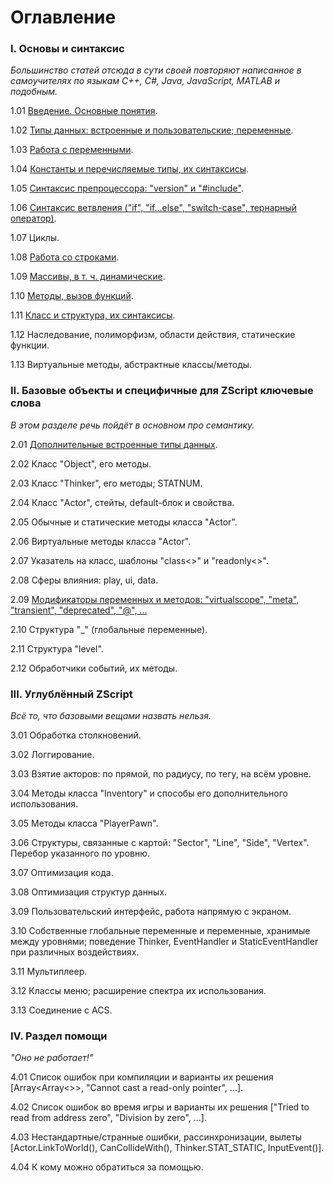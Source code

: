# Оглавление


### I. Основы и синтаксис

_Большинство статей отсюда в сути своей повторяют написанное в самоучителях по языкам C++, C#, Java, JavaScript, MATLAB и подобным._

1.01 [Введение. Основные понятия](1.01.%20Введение.%20Основные%20понятия.md).

1.02 [Типы данных: встроенные и пользовательские; переменные](1.02.%20Типы%20данных.md).

1.03 [Работа с переменными](1.04.%20Работа%20с%20переменными.md).

1.04 [Константы и перечисляемые типы, их синтаксисы](1.03.%20Константы%20и%20перечисляемые%20типы.md).

1.05 [Синтаксис препроцессора: "version" и "#include"](1.05.%20Синтаксис%20препроцессора.md).

1.06 [Синтаксис ветвления ("if", "if...else", "switch-case", тернарный оператор)](1.06.%20Синтаксис%20ветвления%20(if,%20else,%20switch-case).md).

1.07 Циклы.

1.08 [Работа со строками](1.07.%20Работа%20со%20строками.md).

1.09 [Массивы, в т. ч. динамические](1.08.%20Массивы.md).

1.10 [Методы, вызов функций](1.09.%20Методы.md).

1.11 [Класс и структура, их синтаксисы](1.10.%20Классы%20и%20структуры.md).

1.12 Наследование, полиморфизм, области действия, статические функции.

1.13 Виртуальные методы, абстрактные классы/методы.



### II. Базовые объекты и специфичные для ZScript ключевые слова

_В этом разделе речь пойдёт в основном про семантику._

2.01 [Дополнительные встроенные типы данных](2.01.%20Дополнительные%20встроенные%20типы%20данных.md).

2.02 Класс "Object", его методы.

2.03 Класс "Thinker", его методы; STATNUM.

2.04 Класс "Actor", стейты, default-блок и свойства.

2.05 Обычные и статические методы класса "Actor".

2.06 Виртуальные методы класса "Actor".

2.07 Указатель на класс, шаблоны "class<>" и "readonly<>".

2.08 Сферы влияния: play, ui, data.

2.09 [Модификаторы переменных и методов: "virtualscope", "meta", "transient", "deprecated", "@", ...](2.08.%20Модификаторы%20переменных%20и%20методов.md)

2.10 Структура "_" (глобальные переменные).

2.11 Структура "level".

2.12 Обработчики событий, их методы.



### III. Углублённый ZScript

_Всё то, что базовыми вещами назвать нельзя._

3.01 Обработка столкновений.

3.02 Логгирование.

3.03 Взятие акторов: по прямой, по радиусу, по тегу, на всём уровне.

3.04 Методы класса "Inventory" и способы его дополнительного использования.

3.05 Методы класса "PlayerPawn".

3.06 Структуры, связанные с картой: "Sector", "Line", "Side", "Vertex". Перебор указанного по уровню.

3.07 Оптимизация кода.

3.08 Оптимизация структур данных.

3.09 Пользовательский интерфейс, работа напрямую с экраном.

3.10 Собственные глобальные переменные и переменные, хранимые между уровнями; поведение Thinker, EventHandler и StaticEventHandler при различных воздействиях.

3.11 Мультиплеер.

3.12 Классы меню; расширение спектра их использования.

3.13 Соединение с ACS.



### IV. Раздел помощи

_"Оно не работает!"_

4.01 Список ошибок при компиляции и варианты их решения [Array<Array<>>, "Cannot cast a read-only pointer", ...].

4.02 Список ошибок во время игры и варианты их решения ["Tried to read from address zero", "Division by zero", ...].

4.03 Нестандартные/странные ошибки, рассинхронизации, вылеты [Actor.LinkToWorld(), CanCollideWith(), Thinker.STAT_STATIC, InputEvent()].

4.04 К кому можно обратиться за помощью.

